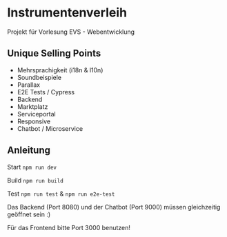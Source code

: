# Instrumentenverleih
Projekt für Vorlesung EVS - Webentwicklung

## Unique Selling Points

- Mehrsprachigkeit (i18n & l10n)
- Soundbeispiele
- Parallax
- E2E Tests / Cypress
- Backend
- Marktplatz
- Serviceportal
- Responsive
- Chatbot / Microservice

## Anleitung

Start `npm run dev`

Build `npm run build`

Test `npm run test` & `npm run e2e-test`

Das Backend (Port 8080) und der Chatbot (Port 9000) müssen gleichzeitig geöffnet sein :)

Für das Frontend bitte Port 3000 benutzen!
